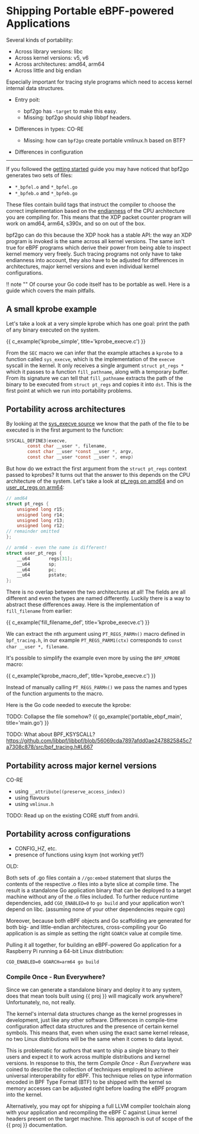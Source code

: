 # Shipping Portable eBPF-powered Applications

Several kinds of portability:

* Across library versions: libc
* Across kernel versions: v5, v6
* Across architectures: amd64, arm64
* Across little and big endian

Especially important for tracing style programs which need to access kernel
internal data structures.

* Entry poit:
  * bpf2go has `-target` to make this easy.
  * Missing: bpf2go should ship libbpf headers.

* Differences in types: CO-RE
  * Missing: how can `bpf2go` create portable vmlinux.h based on BTF?

* Differences in configuration


---

If you followed the [getting started](./getting-started.md) guide you may have
noticed that bpf2go generates two sets of files:

- `*_bpfel.o` and `*_bpfel.go`
- `*_bpfeb.o` and `*_bpfeb.go`

These files contain build tags that instruct the compiler to choose the correct
implementation based on the [endianness] of the CPU architecture you are compiling
for. This means that the XDP packet counter program will work on amd64, arm64,
s390x, and so on out of the box.

bpf2go can do this because the XDP hook has a stable API: the way an XDP program
is invoked is the same across all kernel versions.
The same isn't true for eBPF programs which derive their power from being able to
inspect kernel memory very freely. Such tracing programs not only have to take
endianness into account, they also have to be adjusted for differences in
architectures, major kernel versions and even individual kernel configurations.

!! note ""
  Of course your Go code itself has to be portable as well. Here is a guide which
  covers the main pitfalls.

## A small kprobe example

Let's take a look at a very simple kprobe which has one goal: print the path of
any binary executed on the system.

{{ c_example('kprobe_simple', title='kprobe_execve.c') }}

From the `SEC` macro we can infer that the example attaches a `kprobe` to a
function called `sys_execve`, which is the implementation
of the `execve` syscall in the kernel. It only receives a single argument
`struct pt_regs *` which it passes to a function `fill_pathname`, along with a
temporary buffer. From its signature we can tell that `fill_pathname` extracts
the path of the binary to be executed from `struct pt_regs` and copies it into `dst`.
This is the first point at which we run into portability problems.

## Portability across architectures

By looking at the [sys_execve source] we know that the path of the file to be
executed is in the first argument to the function:

```C
SYSCALL_DEFINE3(execve,
		const char __user *, filename,
		const char __user *const __user *, argv,
		const char __user *const __user *, envp)
```

But how do we extract the first argument from the `struct pt_regs` context passed
to kprobes?
It turns out that the answer to this depends on the CPU architecture of the system.
Let's take a look at [pt_regs on amd64] and on [user_pt_regs on arm64]:

```C
// amd64
struct pt_regs {
	unsigned long r15;
	unsigned long r14;
	unsigned long r13;
	unsigned long r12;
// remainder omitted
};

// arm64 - even the name is different!
struct user_pt_regs {
	__u64		regs[31];
	__u64		sp;
	__u64		pc;
	__u64		pstate;
};
```

There is no overlap between the two architectures at all! The fields are all
different and even the types are named differently.
Luckily there is a way to abstract these differences away. Here is the implementation
of `fill_filename` from earlier:

{{ c_example('fill_filename_def', title='kprobe_execve.c') }}

We can extract the nth argument using `PT_REGS_PARMn()` macro defined in `bpf_tracing.h`,
in our example `PT_REGS_PARM1(ctx)` corresponds to `const char __user *, filename`.

It's possible to simplify the example even more by using the `BPF_KPROBE` macro:

{{ c_example('kprobe_macro_def', title='kprobe_execve.c') }}

Instead of manually calling `PT_REGS_PARMn()` we pass the names and types of the
function arguments to the macro.

Here is the Go code needed to execute the kprobe:

TODO: Collapse the file somehow?
{{ go_example('portable_ebpf_main', title='main.go') }}

TODO: What about BPF_KSYSCALL? https://github.com/libbpf/libbpf/blob/56069cda7897afdd0ae2478825845c7a7308c878/src/bpf_tracing.h#L667

## Portability across major kernel versions

CO-RE
* using `__attribute((preserve_access_index))`
* using flavours
* using `vmlinux.h`

TODO: Read up on the existing CORE stuff from andrii.

## Portability across configurations

* CONFIG_HZ, etc.
* presence of functions using ksym (not working yet?)



OLD:

Both sets of .go files contain a `//go:embed` statement that slurps the contents
of the respective .o files into a byte slice at compile time. The result is a
standalone Go application binary that can be deployed to a target machine
without any of the .o files included. To further reduce runtime dependencies,
add `CGO_ENABLED=0` to `go build` and your application won't depend on libc.
(assuming none of your other dependencies require cgo)

Moreover, because both eBPF objects and Go scaffolding are generated for both
big- and little-endian architectures, cross-compiling your Go application is as
simple as setting the right `GOARCH` value at compile time.

Pulling it all together, for building an eBPF-powered Go application for a
Raspberry Pi running a 64-bit Linux distribution:

```shell-session
CGO_ENABLED=0 GOARCH=arm64 go build
```

### Compile Once - Run Everywhere?

Since we can generate a standalone binary and deploy it to any system, does that
mean tools built using {{ proj }} will magically work anywhere? Unfortunately,
no, not really.

The kernel's internal data structures change as the kernel progresses in
development, just like any other software. Differences in compile-time
configuration affect data structures and the presence of certain kernel symbols.
This means that, even when using the exact same kernel release, no two Linux
distributions will be the same when it comes to data layout.

This is problematic for authors that want to ship a single binary to their users
and expect it to work across multiple distributions and kernel versions. In
response to this, the term *Compile Once - Run Everywhere* was coined to
describe the collection of techniques employed to achieve universal
interoperability for eBPF. This technique relies on type information encoded in
BPF Type Format (BTF) to be shipped with the kernel so memory accesses can be
adjusted right before loading the eBPF program into the kernel.

Alternatively, you may opt for shipping a full LLVM compiler toolchain along
with your application and recompiling the eBPF C against Linux kernel headers
present on the target machine. This approach is out of scope of the {{ proj }}
documentation.

[endianness]: https://en.wikipedia.org/wiki/Endianness
[pt_regs on amd64]: https://elixir.bootlin.com/linux/v6.5.7/source/arch/x86/include/uapi/asm/ptrace.h#L44
[user_pt_regs on arm64]: https://elixir.bootlin.com/linux/v6.5.7/source/arch/arm64/include/uapi/asm/ptrace.h#L88
[sys_execve source]: https://elixir.bootlin.com/linux/v6.5.7/source/fs/exec.c#L2108
